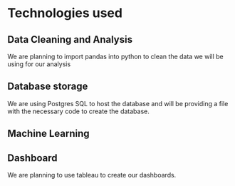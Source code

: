 # Technologies used

## Data Cleaning and Analysis
We are planning to import pandas into python to clean the data we will be using for our analysis

## Database storage
We are using Postgres SQL to host the database and will be providing a file with the necessary code to create the database. 
## Machine Learning

## Dashboard
We are planning to use tableau to create our dashboards. 